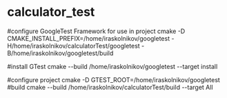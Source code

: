 # calculator_test

#configure GoogleTest Framework for use in project
cmake -D CMAKE_INSTALL_PREFIX=/home/iraskolnikov/googletest -H/home/iraskolnikov/calculatorTest/googletest -B/home/iraskolnikov/googletest/build

#install GTest
cmake --build /home/iraskolnikov/googletest --target install

#configure project
cmake -D GTEST_ROOT=/home/iraskolnikov/googletest
#build
cmake --build /home/iraskolnikov/calculatorTest/build --target All
